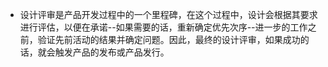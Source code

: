 - 设计评审是产品开发过程中的一个里程碑，在这个过程中，设计会根据其要求进行评估，以便在承诺--如果需要的话，重新确定优先次序--进一步的工作之前，验证先前活动的结果并确定问题。因此，最终的设计评审，如果成功的话，就会触发产品的发布或产品发行。